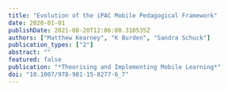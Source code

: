 ```yaml
---
title: "Evolution of the iPAC Mobile Pedagogical Framework"
date: 2020-01-01
publishDate: 2021-08-20T12:06:00.310535Z
authors: ["Matthew Kearney", "K Burden", "Sandra Schuck"]
publication_types: ["2"]
abstract: ""
featured: false
publication: "*Theorising and Implementing Mobile Learning*"
doi: "10.1007/978-981-15-8277-6_7"
---
```


